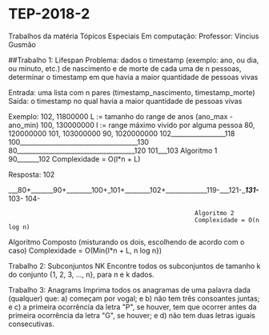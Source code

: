 # TEP-2018-2

Trabalhos da matéria Tópicos Especiais Em computação:
Professor: Vincius Gusmão

##Trabalho 1: Lifespan
Problema: dados o timestamp (exemplo: ano, ou dia, ou minuto, etc.) 
          de nascimento e de morte de cada uma de n pessoas, 
          determinar o timestamp em que havia a maior quantidade de pessoas vivas

Entrada: uma lista com n pares (timestamp_nascimento, timestamp_morte)
Saida: o timestamp no qual havia a maior quantidade de pessoas vivas

Exemplo: 
102, 11800000       L := tamanho do range de anos (ano_max - ano_min)
100, 130000000      l := range máximo vivido por alguma pessoa
80, 120000000
101, 103000000
90, 1020000000
                    102_________________118
              100_____________________________________130
      80_____________________________________120
                 101___103                              Algoritmo 1
           90_______102                                 Complexidade = O(l*n + L)

Resposta: 102                                   


___80+_______90+________100+_101+________102+_____________119-___121-______131-_____
                                             103- 104-


                                                        Algoritmo 2
                                                        Complexidade = O(n log n) 


   Algoritmo Composto (misturando os dois, escolhendo de acordo com o caso)
   Complexidade = O(Min{l*n + L, n log n})


Trabalho 2: Subconjuntos NK
Encontre todos os subconjuntos de tamanho k do conjunto {1, 2, 3, ..., n}, para n e k dados.

Trabalho 3: Anagrams
Imprima todos os anagramas de uma palavra dada (qualquer) que:
a) começam por vogal; e
b) não tem três consoantes juntas; e
c) a primeira ocorrência da letra "P", se houver, tem que ocorrer antes da primeira ocorrência da letra "G", se houver; e
d) não tem duas letras iguais consecutivas.  
